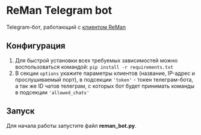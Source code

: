 # ReMan Telegram bot

Telegram-бот, работающий с [клиентом ReMan](https://github.com/leontyko/reman_client)

## Конфигурация

1. Для быстрой установки всех требуемых зависимостей можно воспользоваться командой:
```pip install -r requirements.txt```
2. В секции ```options``` укажите параметры клиентов (название, IP-адрес и прослушиваемый порт), в подсекции ```'token'``` - токен телеграм-бота, а так же ID чатов телеграм, с которых бот будет принимать команды в подсекции ```'allowed_chats'```

## Запуск

Для начала работы запустите файл **reman_bot.py**.